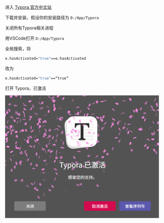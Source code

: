
进入 [Typora 官方中文站](https://typoraio.cn/)

下载并安装，假设你的安装路径为 `D:/App/Typora`

关闭所有Typora相关进程

用VSCode打开 `D:/App/Typora`

全局搜索，将

```bash
e.hasActivated="true"==e.hasActivated
```

改为

```bash
e.hasActivated="true"==“true”
```

打开 Typora，已激活

![](../assets/images/2025-08-20-21-08-22-image.png)
